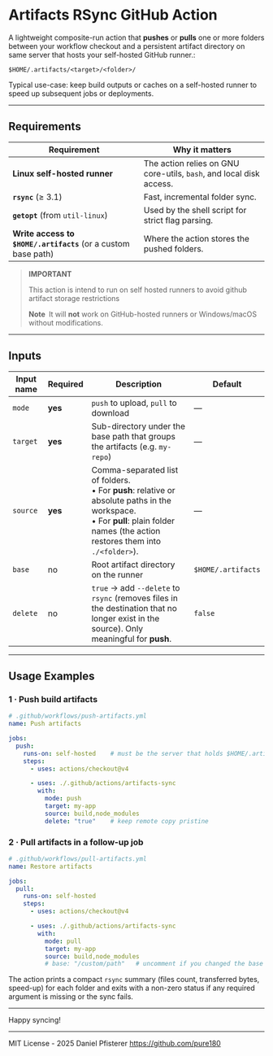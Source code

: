 # Artifacts RSync GitHub Action

A lightweight composite-run action that **pushes** or **pulls** one or more folders between your workflow checkout and a persistent artifact directory on same server that hosts your self-hosted GitHub runner.:

```
$HOME/.artifacts/<target>/<folder>/
```

Typical use-case: keep build outputs or caches on a self-hosted runner to speed up subsequent jobs or deployments.

---

## Requirements

| Requirement                                                   | Why it matters                                                      |
| ------------------------------------------------------------- | ------------------------------------------------------------------- |
| **Linux self-hosted runner**                                  | The action relies on GNU core-utils, `bash`, and local disk access. |
| **`rsync`** (≥ 3.1)                                           | Fast, incremental folder sync.                                      |
| **`getopt`** (from `util-linux`)                              | Used by the shell script for strict flag parsing.                   |
| **Write access to `$HOME/.artifacts`** (or a custom base path) | Where the action stores the pushed folders.                         |

> **IMPORTANT**
>
> This action is intend to run on self hosted runners to avoid github artifact storage restrictions
>
> **Note** It will **not** work on GitHub-hosted runners or Windows/macOS without modifications.


---

## Inputs

| Input name | Required | Description                                                                                                                                                                            | Default           |
| ---------- | -------- | -------------------------------------------------------------------------------------------------------------------------------------------------------------------------------------- | ----------------- |
| `mode`     | **yes**  | `push` to upload, `pull` to download                                                                                                                                                   | —                 |
| `target`   | **yes**  | Sub-directory under the base path that groups the artifacts (e.g. `my-repo`)                                                                                                           | —                 |
| `source`   | **yes**  | Comma-separated list of folders. <br>• For **push**: relative or absolute paths in the workspace. <br>• For **pull**: plain folder names (the action restores them into `./<folder>`). | —                 |
| `base`     | no       | Root artifact directory on the runner                                                                                                                                                  | `$HOME/.artifacts` |
| `delete`   | no       | `true` → add `--delete` to `rsync` (removes files in the destination that no longer exist in the source). Only meaningful for **push**.                                                | `false`           |

---

## Usage Examples

### 1 · Push build artifacts

```yaml
# .github/workflows/push-artifacts.yml
name: Push artifacts

jobs:
  push:
    runs-on: self-hosted    # must be the server that holds $HOME/.artifacts
    steps:
      - uses: actions/checkout@v4

      - uses: ./.github/actions/artifacts-sync
        with:
          mode: push
          target: my-app
          source: build,node_modules
          delete: "true"    # keep remote copy pristine
```

### 2 · Pull artifacts in a follow-up job

```yaml
# .github/workflows/pull-artifacts.yml
name: Restore artifacts

jobs:
  pull:
    runs-on: self-hosted
    steps:
      - uses: actions/checkout@v4

      - uses: ./.github/actions/artifacts-sync
        with:
          mode: pull
          target: my-app
          source: build,node_modules
          # base: "/custom/path"   # uncomment if you changed the base dir
```

The action prints a compact `rsync` summary (files count, transferred bytes, speed-up) for each folder and exits with a non-zero status if any required argument is missing or the sync fails.

---

Happy syncing!

---

MIT License - 2025 Daniel Pfisterer <https://github.com/pure180>